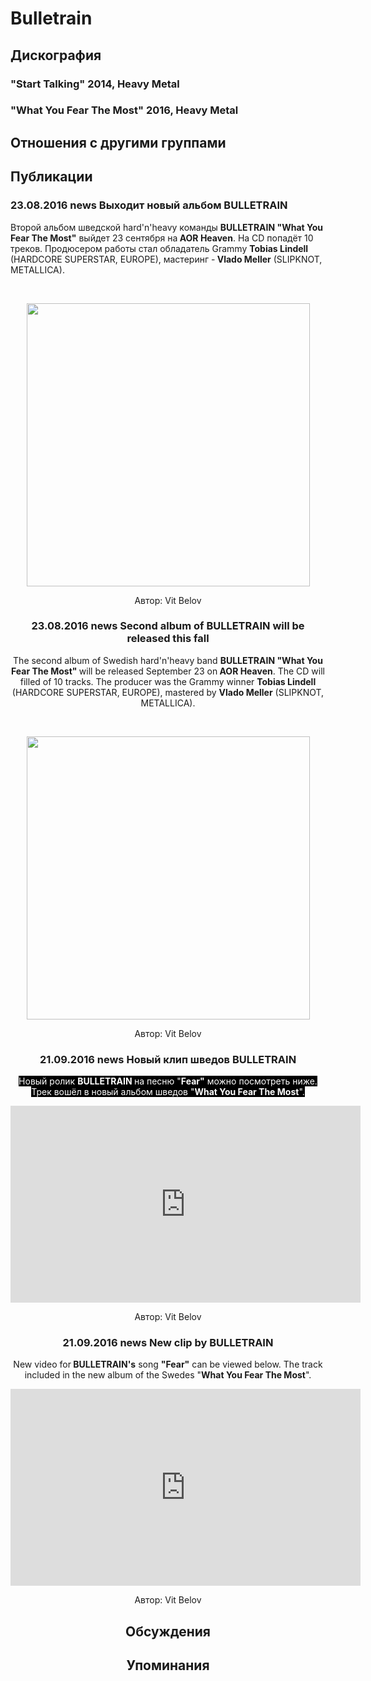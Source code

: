 # Bulletrain



## Дискография

### "Start Talking" 2014, Heavy Metal



### "What You Fear The Most" 2016, Heavy Metal




## Отношения с другими группами


## Публикации

### 23.08.2016 news Выходит новый альбом BULLETRAIN

<p>Второй альбом шведской hard'n'heavy команды <strong>BULLETRAIN "What You Fear The Most"</strong> выйдет 23 сентября на<strong> AOR Heaven</strong>. На CD попадёт 10 треков. Продюсером работы стал обладатель Grammy <strong>Tobias Lindell</strong> (HARDCORE SUPERSTAR, EUROPE), мастеринг -<strong> Vlado Meller</strong> (SLIPKNOT, METALLICA).</p><p>&nbsp;<center><img width="453" height="453" src="/images/news_rus/2016.08/29849.jpg" border="0"></p>
Автор: Vit Belov

### 23.08.2016 news Second album of BULLETRAIN will be released this fall

<p>The second album of Swedish hard'n'heavy band <strong>BULLETRAIN "What You Fear The Most" </strong>will be released September 23 on<strong> AOR Heaven</strong>. The CD will filled of 10 tracks. The producer was the Grammy winner <strong>Tobias Lindell</strong> (HARDCORE SUPERSTAR, EUROPE), mastered by <strong>Vlado Meller</strong> (SLIPKNOT, METALLICA).</p><p>&nbsp;<center><img width="453" height="453" src="/images/news_rus/2016.08/29849.jpg" border="0"><p></p></center>
Автор: Vit Belov

### 21.09.2016 news Новый клип шведов BULLETRAIN

<p><font color="#ffffff" style="background-color: rgb(0, 0, 0);">Новый ролик <strong>BULLETRAIN </strong>на песню "<strong>Fear"</strong> можно посмотреть ниже. Трек вошёл в новый альбом шведов "<strong>What You Fear The Most</strong>".</font></p><p><font color="#ffffff" style="background-color: rgb(0, 0, 0);"></font><p><center><iframe width="560" height="315" src="https://www.youtube.com/embed/Kew8XvJYUzY" frameborder="0" allowfullscreen></iframe></p>
Автор: Vit Belov

### 21.09.2016 news New clip by BULLETRAIN

<p>New video for<strong> BULLETRAIN's</strong> song <strong>"Fear"</strong> can be viewed below. The track included in the new album of the Swedes "<strong>What You Fear The Most</strong>".</p><p><center><iframe width="560" height="315" src="https://www.youtube.com/embed/Kew8XvJYUzY" frameborder="0" allowfullscreen></iframe></p>
Автор: Vit Belov


## Обсуждения


## Упоминания

